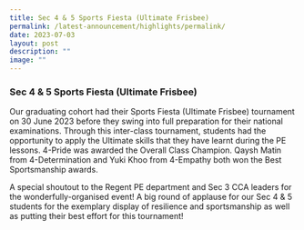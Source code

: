 ```yaml
---
title: Sec 4 & 5 Sports Fiesta (Ultimate Frisbee)
permalink: /latest-announcement/highlights/permalink/
date: 2023-07-03
layout: post
description: ""
image: ""
---
```

### **Sec 4 & 5 Sports Fiesta (Ultimate Frisbee)**

Our graduating cohort had their Sports Fiesta (Ultimate Frisbee) tournament on 30 June 2023 before they swing into full preparation for their national examinations. Through this inter-class tournament, students had the opportunity to apply the Ultimate skills that they have learnt during the PE lessons. 4-Pride was awarded the Overall Class Champion. Qaysh Matin from 4-Determination and Yuki Khoo from 4-Empathy both won the Best Sportsmanship awards. 
 
A special shoutout to the Regent PE department and Sec 3 CCA leaders for the wonderfully-organised event! A big round of applause for our Sec 4 & 5 students for the exemplary display of resilience and sportsmanship as well as putting their best effort for this tournament!
